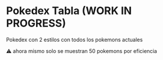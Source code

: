 # Pokedex Tabla (WORK IN PROGRESS)

Pokedex con 2 estilos con todos los pokemons actuales

:warning: ahora mismo solo se muestran 50 pokemons por eficiencia
